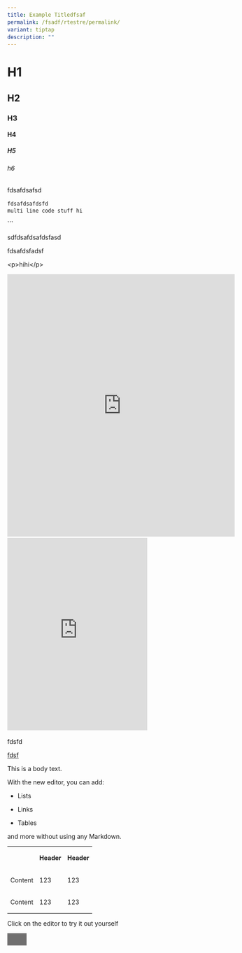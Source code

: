 ```yaml
---
title: Example Titledfsaf
permalink: /fsadf/rtestre/permalink/
variant: tiptap
description: ""
---
```

<h1>H1</h1><h2>H2</h2><h3>H3</h3><h4>H4</h4><h5>H5</h5><h6>h6</h6><p>fdsafdsafsd</p><pre><code>fdsafdsafdsfd
multi line code stuff hi</code></pre><p>```</p><p>sdfdsafdsafdsfasd</p><p>fdsafdsfadsf</p><p>&lt;p&gt;hihi&lt;/p&gt;</p><div class="iframe-wrapper"><iframe height="600" width="520" allowfullscreen="true" frameborder="0" src="https://www.instagram.com/p/BdJRABkDbXU/embed/"></iframe></div><div class="iframe-wrapper"><iframe height="440" width="320" allowfullscreen="true" frameborder="0" src="https://www.instagram.com/reel/CxsPSk4MBuB/embed/"></iframe></div><p>fdsfd</p><p></p><p><a href="dsfdfsdfdsf" rel="noopener noreferrer nofollow" target="_blank">fdsf</a></p><p>This is a body text.</p><p>With the new editor, you can add:</p><ul data-tight="true" class="tight"><li><p>Lists</p></li><li><p>Links</p></li><li><p>Tables</p></li></ul><p>and more without using any Markdown.</p><table><tbody><tr><th rowspan="1" colspan="1"><p></p></th><th rowspan="1" colspan="1"><p>Header</p></th><th rowspan="1" colspan="1"><p>Header</p></th></tr><tr><td rowspan="1" colspan="1"><p>Content</p></td><td rowspan="1" colspan="1"><p>123</p></td><td rowspan="1" colspan="1"><p>123</p></td></tr><tr><td rowspan="1" colspan="1"><p>Content</p></td><td rowspan="1" colspan="1"><p>123</p></td><td rowspan="1" colspan="1"><p>123</p></td></tr></tbody></table><p>Click on the editor to try it out yourself</p>
<img alt="this is alt text" src="/images/fghdshghfdghdgfh.png">
